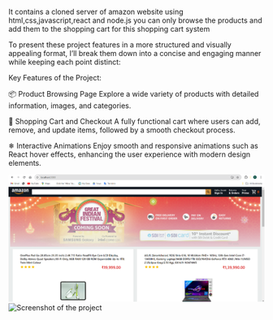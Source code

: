 It contains a cloned server of amazon website using html,css,javascript,react and node.js
you can only browse the products and add them to the shopping cart for this shopping cart system


To present these project features in a more structured and visually appealing format, I’ll break them down into a concise and engaging manner while keeping each point distinct:

Key Features of the Project:

📦 Product Browsing Page
Explore a wide variety of products with detailed information, images, and categories.

🛒 Shopping Cart and Checkout
A fully functional cart where users can add, remove, and update items, followed by a smooth checkout process.

❄ Interactive Animations
Enjoy smooth and responsive animations such as React hover effects, enhancing the user experience with modern design elements.


<img src="https://raw.githubusercontent.com/rohangarg27/Cloned-Amazon-website/master/Screenshot%202024-09-15%20193057.png" alt="Screenshot of the project">
<img src="https://raw.githubusercontent.com/rohangarg27/Cloned-Amazon-website/master/Screenshot%2024-09-15%193127.png" alt="Screenshot of the project">
